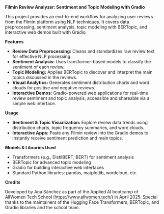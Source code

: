 **Filmin Review Analyzer: Sentiment and Topic Modeling with Gradio**

This project provides an end-to-end workflow for analyzing user reviews from the Filmin platform using NLP techniques. It covers data preprocessing, sentiment analysis, topic modeling with BERTopic, and interactive web demos built with Gradio.


**Features**

- **Review Data Preprocessing:** Cleans and standardizes raw review text for effective NLP processing.
- **Sentiment Analysis:** Uses transformer-based models to classify the sentiment of each review.
- **Topic Modeling:** Applies BERTopic to discover and interpret the main topics discussed in the reviews.
- **Visual Analytics:** Generates sentiment distribution charts and word clouds for positive and negative reviews.
- **Interactive Demos:** Gradio-powered web applications for real-time review sentiment and topic analysis, accessible and shareable via a simple web interface.


**Usage**

- **Sentiment & Topic Visualization:** Explore review data trends using distribution charts, topic frequency summaries, and word clouds.
- **Interactive Apps:** Paste any Filmin review into the Gradio demos to instantly receive sentiment prediction and main topics.


**Models & Libraries Used**

- Transformers (e.g., DistilBERT, BERT) for sentiment analysis
- BERTopic for advanced topic modeling
- Gradio for building interactive web interfaces
- Standard Python libraries: pandas, matplotlib, wordcloud, etc.

**Credits**

Developed by Ana Sánchez as part of the Applied AI bootcamp of AllWomen Tech School (https://www.allwomen.tech/) in April 2025. 
Special thanks to the maintainers of the Hugging Face Transformers, BERTopic, and Gradio libraries and the school team.
